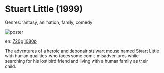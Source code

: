 # Stuart Little (1999)

Genres: fantasy, animation, family, comedy

![poster](http://image.tmdb.org/t/p/w500/539JU71suy9q4Wd5vvkKQLl5fTC.jpg)

en:
  [720p](magnet:?xt=urn:btih:FBE04B02CCB515EB59E20A5433C262ECE9C7207B&tr=udp://glotorrents.pw:6969/announce&tr=udp://tracker.opentrackr.org:1337/announce&tr=udp://torrent.gresille.org:80/announce&tr=udp://tracker.openbittorrent.com:80&tr=udp://tracker.coppersurfer.tk:6969&tr=udp://tracker.leechers-paradise.org:6969&tr=udp://p4p.arenabg.ch:1337&tr=udp://tracker.internetwarriors.net:1337)
  [1080p](magnet:?xt=urn:btih:60B98C6B4599E8E32FA11275D418DAD19A618A42&tr=udp://glotorrents.pw:6969/announce&tr=udp://tracker.opentrackr.org:1337/announce&tr=udp://torrent.gresille.org:80/announce&tr=udp://tracker.openbittorrent.com:80&tr=udp://tracker.coppersurfer.tk:6969&tr=udp://tracker.leechers-paradise.org:6969&tr=udp://p4p.arenabg.ch:1337&tr=udp://tracker.internetwarriors.net:1337)
  


The adventures of a heroic and debonair stalwart mouse named Stuart Little with human qualities, who faces some comic misadventures while searching for his lost bird friend and living with a human family as their child.